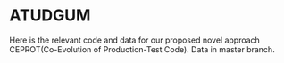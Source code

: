 # ATUDGUM
Here is the relevant code and data for our proposed novel approach CEPROT(Co-Evolution of Production-Test Code). Data in master branch.
